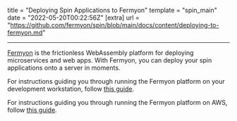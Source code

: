 title = "Deploying Spin Applications to Fermyon"
template = "spin_main"
date = "2022-05-20T00:22:56Z"
[extra]
url = "https://github.com/fermyon/spin/blob/main/docs/content/deploying-to-fermyon.md"

---


[Fermyon](https://www.fermyon.dev/) is the frictionless WebAssembly platform for deploying
microservices and web apps. With Fermyon, you can deploy your spin applications onto a server in
moments.

For instructions guiding you through running the Fermyon platform on your development workstation,
follow [this guide](https://www.fermyon.dev/quickstart-local).

For instructions guiding you through running the Fermyon platform on AWS, follow
[this guide](https://www.fermyon.dev/quickstart-aws).
